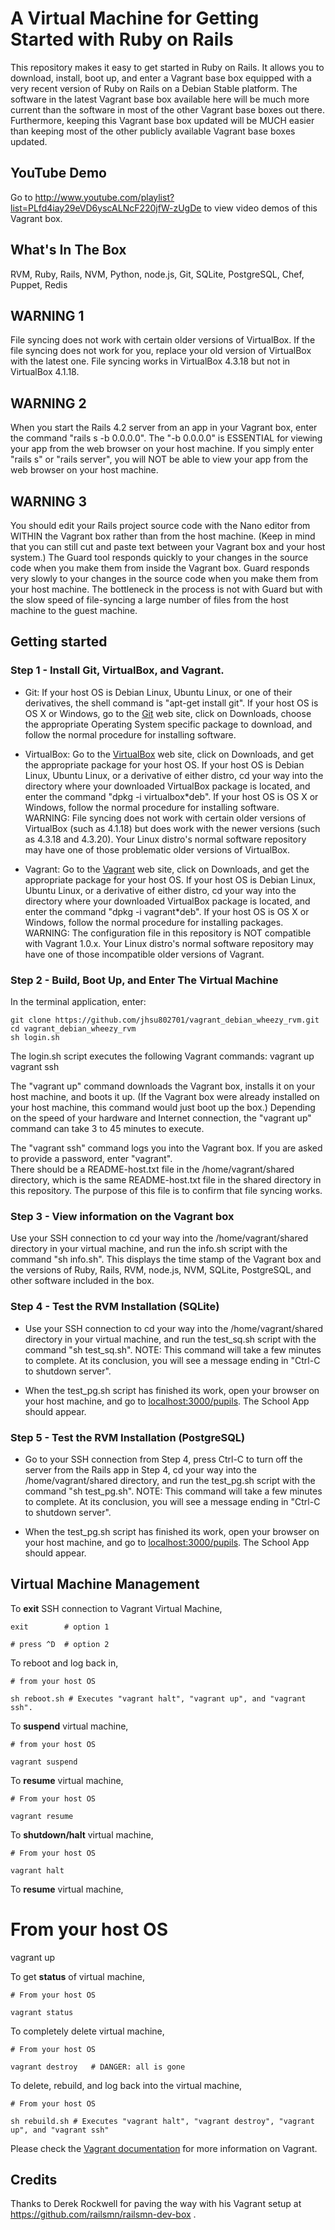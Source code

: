 # A Virtual Machine for Getting Started with Ruby on Rails

This repository makes it easy to get started in Ruby on Rails.  It allows you to download, install, boot up, and 
enter a Vagrant base box equipped with a very recent version of Ruby on Rails on a Debian Stable platform.  The 
software in the latest Vagrant base box available here will be much more current than the software in most of the 
other Vagrant base boxes out there.  Furthermore, keeping this Vagrant base box updated will be MUCH easier than 
keeping most of the other publicly available Vagrant base boxes updated.

## YouTube Demo
Go to http://www.youtube.com/playlist?list=PLfd4iay29eVD6yscALNcF220jfW-zUgDe to view video demos of this Vagrant box.

## What's In The Box
RVM, Ruby, Rails, NVM, Python, node.js, Git, SQLite, PostgreSQL, Chef, Puppet, Redis

## WARNING 1
File syncing does not work with certain older versions of VirtualBox.  If the file syncing does not work for you, 
replace your old version of VirtualBox with the latest one.  File syncing works in VirtualBox 4.3.18 but not in 
VirtualBox 4.1.18.

## WARNING 2
When you start the Rails 4.2 server from an app in your Vagrant box, enter the command "rails s -b 0.0.0.0".  The 
"-b 0.0.0.0" is ESSENTIAL for viewing your app from the web browser on your host machine.  If you simply enter 
"rails s" or "rails server", you will NOT be able to view your app from the web browser on your host machine.

## WARNING 3
You should edit your Rails project source code with the Nano editor from WITHIN the Vagrant box rather than from 
the host machine.  (Keep in mind that you can still cut and paste text between your Vagrant box and your host 
system.)  The Guard tool responds quickly to your changes in the source code when you make them from inside the 
Vagrant box.  Guard responds very slowly to your changes in the source code when you make them from your host 
machine.  The bottleneck in the process is not with Guard but with the slow speed of file-syncing a large number of 
files from the host machine to the guest machine.

## Getting started

### Step 1 - Install Git, VirtualBox, and Vagrant.

* Git: If your host OS is Debian Linux, Ubuntu Linux, or one of their derivatives, the shell command is "apt-get install git".  If your host OS is OS X or Windows, go to the [Git](http://git-scm.com) web site, click on Downloads, choose the appropriate Operating System specific package to download, and follow the normal procedure for installing software.

* VirtualBox: Go to the [VirtualBox](https://www.virtualbox.org) web site, click on Downloads, and get the appropriate package for your host OS.  If your host OS is Debian Linux, Ubuntu Linux, or a derivative of either distro, cd your way into the directory where your downloaded VirtualBox package is located, and enter the command "dpkg -i virtualbox*deb".  If your host OS is OS X or Windows, follow the normal procedure for installing software.  WARNING: File syncing does not work with certain older versions of VirtualBox (such as 4.1.18) but does work with the newer versions (such as 4.3.18 and 4.3.20).  Your Linux distro's normal software repository may have one of those problematic older versions of VirtualBox.

* Vagrant: Go to the [Vagrant](http://vagrantup.com) web site, click on Downloads, and get the appropriate package for your host OS.  If your host OS is Debian Linux, Ubuntu Linux, or a derivative of either distro, cd your way into the directory where your downloaded VirtualBox package is located, and enter the command "dpkg -i vagrant*deb".  If your host OS is OS X or Windows, follow the normal procedure for installing packages.  WARNING: The configuration file in this repository is NOT compatible with Vagrant 1.0.x.  Your Linux distro's normal software repository may have one of those incompatible older versions of Vagrant.

### Step 2 - Build, Boot Up, and Enter The Virtual Machine

In the terminal application, enter:

    git clone https://github.com/jhsu802701/vagrant_debian_wheezy_rvm.git
    cd vagrant_debian_wheezy_rvm
    sh login.sh
    
The login.sh script executes the following Vagrant commands:
    vagrant up
    vagrant ssh
    
The "vagrant up" command downloads the Vagrant box, installs it on your host machine, and boots it up.  (If the 
Vagrant box were already installed on your host machine, this command would just boot up the box.)  Depending on 
the speed of your hardware and Internet connection, the "vagrant up" command can take 3 to 45 minutes to execute.

The "vagrant ssh" command logs you into the Vagrant box.  If you are asked to provide a password, enter "vagrant".  
There should be a README-host.txt file in the /home/vagrant/shared directory, which is the same README-host.txt 
file in the shared directory in this repository.  The purpose of this file is to confirm that file syncing works.

### Step 3 - View information on the Vagrant box
Use your SSH connection to cd your way into the /home/vagrant/shared directory in your virtual machine, and run the info.sh script with the command "sh info.sh".  This displays the time stamp of the Vagrant box and the versions of Ruby, Rails, RVM, node.js, NVM, SQLite, PostgreSQL, and other software included in the box.

### Step 4 - Test the RVM Installation (SQLite)

* Use your SSH connection to cd your way into the /home/vagrant/shared directory in your virtual 
machine, and run the test_sq.sh script with the command "sh test_sq.sh".  NOTE: This command will take a few 
minutes to complete.  At its conclusion, you will see a message ending in "Ctrl-C to shutdown server".

* When the test_pg.sh script has finished its work, open your browser on your host machine, and go to 
[localhost:3000/pupils](http://localhost:3000/pupils).  The School App should appear.

### Step 5 - Test the RVM Installation (PostgreSQL)

* Go to your SSH connection from Step 4, press Ctrl-C to turn off the server from the Rails app in Step 4, cd your way into the /home/vagrant/shared directory, and run the test_pg.sh script with the command "sh test_pg.sh".  NOTE: This command will take a few minutes to complete.  At its conclusion, you will see a message ending in "Ctrl-C to shutdown server".

* When the test_pg.sh script has finished its work, open your browser on your host machine, and go to 
[localhost:3000/pupils](http://localhost:3000/pupils).  The School App should appear.

## Virtual Machine Management

To __exit__ SSH connection to Vagrant Virtual Machine, 

    exit        # option 1

    # press ^D  # option 2


To reboot and log back in,

    # from your host OS
    
    sh reboot.sh # Executes "vagrant halt", "vagrant up", and "vagrant ssh".
    

To __suspend__ virtual machine,  
    
    # from your host OS

    vagrant suspend


To __resume__ virtual machine,  
    
    # From your host OS

    vagrant resume


To __shutdown/halt__ virtual machine,  
    
    # From your host OS

    vagrant halt


To __resume__ virtual machine,  

   # From your host OS  

   vagrant up


To get __status__ of virtual machine,  

    # From your host OS

    vagrant status


To completely delete virtual machine,  

    # From your host OS

    vagrant destroy   # DANGER: all is gone
    
To delete, rebuild, and log back into the virtual machine,

    # From your host OS
    
    sh rebuild.sh # Executes "vagrant halt", "vagrant destroy", "vagrant up", and "vagrant ssh"

Please check the [Vagrant documentation](http://vagrantup.com/v1/docs/index.html) for more information on Vagrant.


## Credits 
Thanks to Derek Rockwell for paving the way with his Vagrant setup at https://github.com/railsmn/railsmn-dev-box .
